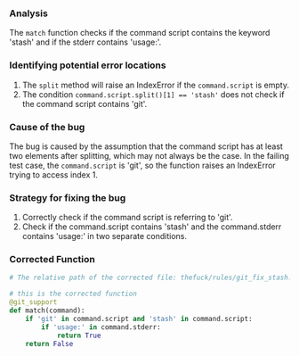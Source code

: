 ### Analysis
The `match` function checks if the command script contains the keyword 'stash' and if the stderr contains 'usage:'. 

### Identifying potential error locations
1. The `split` method will raise an IndexError if the `command.script` is empty.
2. The condition `command.script.split()[1] == 'stash'` does not check if the command script contains 'git'.

### Cause of the bug
The bug is caused by the assumption that the command script has at least two elements after splitting, which may not always be the case. In the failing test case, the `command.script` is 'git', so the function raises an IndexError trying to access index 1.

### Strategy for fixing the bug
1. Correctly check if the command script is referring to 'git'.
2. Check if the command.script contains 'stash' and the command.stderr contains 'usage:' in two separate conditions.

### Corrected Function
```python
# The relative path of the corrected file: thefuck/rules/git_fix_stash.py

# this is the corrected function
@git_support
def match(command):
    if 'git' in command.script and 'stash' in command.script:
        if 'usage:' in command.stderr:
            return True
    return False
```